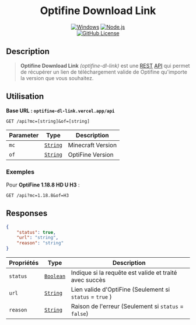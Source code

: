 <p align="center">
	  <!--
    <img width="200" src="https://img.icons8.com/stickers/200/000000/under-construction.png">
    -->
    <h1 align="center">Optifine Download Link</h1>
</p>
<p align="center">
	<a title="Vercel" href= "https://vercel.com/"><img src="https://img.shields.io/badge/-Vercel-000000?style=for-the-badge&logo=vercel" alt="Windows"></a>
	<a href="https://nodejs.org/"><img src="https://img.shields.io/badge/-Node.js-333333?logo=node.js&logoColor=339933&style=for-the-badge" alt="Node.js"></a>
	<br>
	<a href="https://github.com/ValentinKhmer/optifine-dl-link/blob/main/LICENSE"><img alt="GitHub License" src="https://img.shields.io/github/license/ValentinKhmer/optifine-dl-link?logo=data%3Aimage%2Fpng%3Bbase64%2CiVBORw0KGgoAAAANSUhEUgAAABoAAAAaCAYAAACpSkzOAAAABmJLR0QA%2FwD%2FAP%2BgvaeTAAACfklEQVRIia2U2YuOYRiHr2%2BMsQ0RsiVLDpyQQweWOdEoZUlCkyUHFMWBE2fiL3Cg7GMpSmoi0iiyFImSE4e2UmhsMZJlXA7e%2B9Pj8X7fYPzq633u330%2F7%2FUs73fDX0hdpu79mzlVNWYvqgBLgZnA06x2LLALaFKHAlez%2FFCgCThRqVS6elvxbvuuZ2q%2FujsC5iTj%2FcDpGI8CzmS1h4GTMW4Gzsd4fOzuXT1Qely3K5XKtdjp9JIDeJXkG4D3wDCgG%2FiQFzdUB3E%2FLcAToAdYlNR1AXeT%2BCNwM4nnBeRh7GZuTRAwG5gMHAGuA4vU5iQ%2FIxkPASYm8SpAYH08V%2Bagn1L3xGVOVzfGeFWSX61%2BDf%2BU2j%2F8RvWlejPiW2pXNZ9DGuJruRfxKPWL2pHVHVfNvIUB3xrxtohby0AtkdyReJ3qJ3VY4h0rAR1Ve9QJEY%2BLuL0MtC9A0xJvQ3httUBqk%2FpGvZ6974b6Vh2QmtUzvpMVD1c%2Fq%2BfqgJbEYjZnc7eEvzg1W8PcXrLTCwEbUQN0Sv2mjsnmjY4P52Rqtqvf1UkloDWxiLU5SB2sflAv5%2FMif0XtVodA0RlWAI%2BB1uyeAQYB34BNwIkst4ai9bxQN5awnlP839qAg43AYGAqcKBsZaEJJd7oeLbFr5ZGQtEZHtUpqqqzxDtE0QXqSYpOA%2Br8uKNa6lYHRm3%2BMZyNmnx%2BNe74FavrLDpBrlcmnTsHhXepxgIvlu9Rm9Wd6nm1Q11XUvMbKPxZ6mH1Yjxn9nKk9VUL9Cdq6L3kF1X%2BBfLHUqfEcfbE%2BT9Ql%2F9vyHj1eXbRVWDfYRYtplN9XeOr0qKf3VcX9AV0rA4g17ve3vcDoj5UHHfIGa8AAAAASUVORK5CYII%3D&style=for-the-badge"></a>
</p>

## Description

> **Optifine Download Link** _(optifine-dl-link)_ est une [REST](https://developer.mozilla.org/docs/Glossary/REST) [API](https://developer.mozilla.org/docs/Learn/JavaScript/Client-side_web_APIs/Introduction) qui permet de récupérer un lien de téléchargement valide de Optifine qu'importe la version que vous souhaitez.

## Utilisation

**Base URL : `optifine-dl-link.vercel.app/api`**

```http
GET /api?mc=[string]&of=[string]
```

| Parameter | Type                                                                                          | Description       |
| --------- | --------------------------------------------------------------------------------------------- | ----------------- |
| `mc`      | [`String`](https://developer.mozilla.org/docs/Web/JavaScript/Reference/Global_Objects/String) | Minecraft Version |
| `of`      | [`String`](https://developer.mozilla.org/docs/Web/JavaScript/Reference/Global_Objects/String) | OptiFine Version  |

### Exemples

Pour **OptiFine 1.18.8 HD U H3** :

```http
GET /api?mc=1.18.8&of=H3
```

## Responses

```json
{
	"status": true,
	"url": "string",
	"reason": "string"
}
```

| Propriétés | Type                                                                                            | Description                                              |
| ---------- | ----------------------------------------------------------------------------------------------- | -------------------------------------------------------- |
| `status`   | [`Boolean`](https://developer.mozilla.org/docs/Web/JavaScript/Reference/Global_Objects/Boolean) | Indique si la requête est valide et traité avec succès   |
| `url`      | [`String`](https://developer.mozilla.org/docs/Web/JavaScript/Reference/Global_Objects/String)   | Lien valide d'OptiFine (Seulement si `status` = `true` ) |
| `reason`   | [`String`](https://developer.mozilla.org/docs/Web/JavaScript/Reference/Global_Objects/String)   | Raison de l'erreur (Seulement si `status` = `false`)     |
